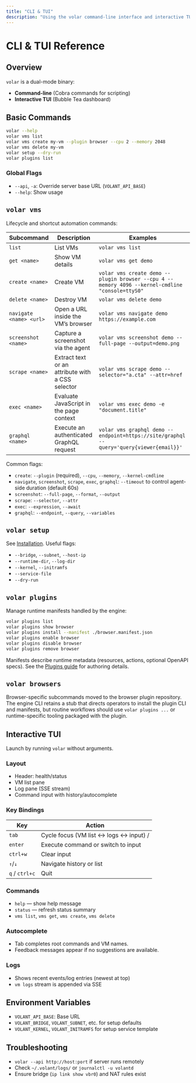 ```yaml
---
title: "CLI & TUI"
description: "Using the volar command-line interface and interactive TUI."
---
```


# CLI & TUI Reference

## Overview

`volar` is a dual-mode binary:

- **Command-line** (Cobra commands for scripting)
- **Interactive TUI** (Bubble Tea dashboard)

## Basic Commands

```bash
volar --help
volar vms list
volar vms create my-vm --plugin browser --cpu 2 --memory 2048
volar vms delete my-vm
volar setup --dry-run
volar plugins list
```

### Global Flags

- `--api`, `-a`: Override server base URL (`VOLANT_API_BASE`)
- `--help`: Show usage

## `volar vms`

Lifecycle and shortcut automation commands:

| Subcommand | Description | Examples |
| --- | --- | --- |
| `list` | List VMs | `volar vms list` |
| `get <name>` | Show VM details | `volar vms get demo` |
| `create <name>` | Create VM | `volar vms create demo --plugin browser --cpu 4 --memory 4096 --kernel-cmdline "console=ttyS0"` |
| `delete <name>` | Destroy VM | `volar vms delete demo` |
| `navigate <name> <url>` | Open a URL inside the VM’s browser | `volar vms navigate demo https://example.com` |
| `screenshot <name>` | Capture a screenshot via the agent | `volar vms screenshot demo --full-page --output=demo.png` |
| `scrape <name>` | Extract text or an attribute with a CSS selector | `volar vms scrape demo --selector="a.cta" --attr=href` |
| `exec <name>` | Evaluate JavaScript in the page context | `volar vms exec demo -e "document.title"` |
| `graphql <name>` | Execute an authenticated GraphQL request | `volar vms graphql demo --endpoint=https://site/graphql --query='query{viewer{email}}'` |

Common flags:

- `create`: `--plugin` (required), `--cpu`, `--memory`, `--kernel-cmdline`
- `navigate`, `screenshot`, `scrape`, `exec`, `graphql`: `--timeout` to control agent-side duration (default 60s)
- `screenshot`: `--full-page`, `--format`, `--output`
- `scrape`: `--selector`, `--attr`
- `exec`: `--expression`, `--await`
- `graphql`: `--endpoint`, `--query`, `--variables`

## `volar setup`

See [Installation](../setup/installer.md). Useful flags:

- `--bridge`, `--subnet`, `--host-ip`
- `--runtime-dir`, `--log-dir`
- `--kernel`, `--initramfs`
- `--service-file`
- `--dry-run`

## `volar plugins`

Manage runtime manifests handled by the engine:

```bash
volar plugins list
volar plugins show browser
volar plugins install --manifest ./browser.manifest.json
volar plugins enable browser
volar plugins disable browser
volar plugins remove browser
```

Manifests describe runtime metadata (resources, actions, optional OpenAPI specs). See the [Plugins guide](plugins.md) for authoring details.

## `volar browsers`

Browser-specific subcommands moved to the browser plugin repository. The engine CLI retains a stub that directs operators to install the plugin CLI and manifests, but routine workflows should use `volar plugins ...` or runtime-specific tooling packaged with the plugin.

## Interactive TUI

Launch by running `volar` without arguments.

### Layout

- Header: health/status
- VM list pane
- Log pane (SSE stream)
- Command input with history/autocomplete

### Key Bindings

| Key | Action |
| --- | --- |
| `tab` | Cycle focus (VM list ↔ logs ↔ input) /
| `enter` | Execute command or switch to input |
| `ctrl+w` | Clear input |
| `↑`/`↓` | Navigate history or list |
| `q` / `ctrl+c` | Quit |

### Commands

- `help` — show help message
- `status` — refresh status summary
- `vms list`, `vms get`, `vms create`, `vms delete`

### Autocomplete

- Tab completes root commands and VM names.
- Feedback messages appear if no suggestions are available.

### Logs

- Shows recent events/log entries (newest at top)
- `vm logs` stream is appended via SSE

## Environment Variables

- `VOLANT_API_BASE`: Base URL
- `VOLANT_BRIDGE`, `VOLANT_SUBNET`, etc. for setup defaults
- `VOLANT_KERNEL`, `VOLANT_INITRAMFS` for setup service template

## Troubleshooting

- `volar --api http://host:port` if server runs remotely
- Check `~/.volant/logs/` or `journalctl -u volantd`
- Ensure bridge (`ip link show vbr0`) and NAT rules exist
